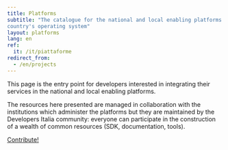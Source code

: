 ```yaml
---
title: Platforms
subtitle: "The catalogue for the national and local enabling platforms: the
country's operating system"
layout: platforms
lang: en
ref:
  it: /it/piattaforme
redirect_from:
  - /en/projects
---
```


This page is the entry point for developers interested in integrating their
services in the national and local enabling platforms.

The resources here presented are managed in collaboration with the institutions
which administer the platforms but they are maintained by the Developers Italia
community: everyone can participate in the construction of a wealth of common
resources (SDK, documentation, tools).

<a href="/en/to-do" class="btn btn-primary mt-2">Contribute!</a>


